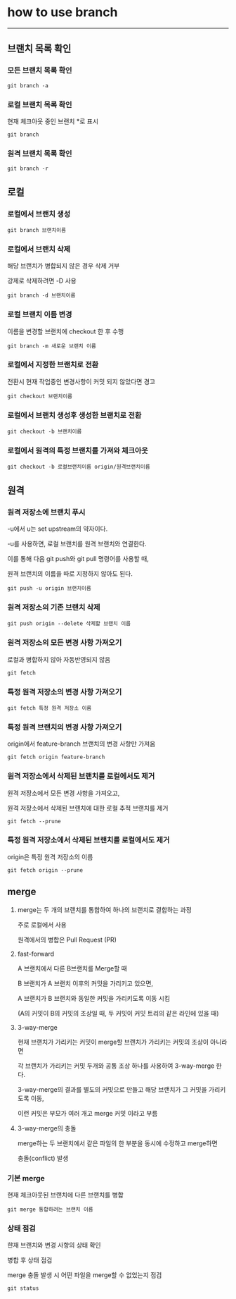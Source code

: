 # how to use branch
***
## 브랜치 목록 확인
### 모든 브랜치 목록 확인
```
git branch -a
```

### 로컬 브랜치 목록 확인
현재 체크아웃 중인 브랜치 *로 표시

```
git branch
```

### 원격 브랜치 목록 확인
```
git branch -r
```

## 로컬
### 로컬에서 브랜치 생성
```
git branch 브랜치이름
```

### 로컬에서 브랜치 삭제
해당 브랜치가 병합되지 않은 경우 삭제 거부

강제로 삭제하려면 -D 사용

```
git branch -d 브랜치이름
```
### 로컬 브랜치 이름 변경
이름을 변경할 브랜치에 checkout 한 후 수행
```
git branch -m 새로운 브랜치 이름
```

### 로컬에서 지정한 브랜치로 전환
전환시 현재 작업중인 변경사항이 커밋 되지 않았다면 경고

```
git checkout 브랜치이름
```

### 로컬에서 브랜치 생성후 생성한 브랜치로 전환
```
git checkout -b 브랜치이름
```

### 로컬에서 원격의 특정 브랜치를 가져와 체크아웃
```
git checkout -b 로컬브랜치이름 origin/원격브랜치이름
```

## 원격
### 원격 저장소에 브랜치 푸시
-u에서 u는 set upstream의 약자이다.

-u를 사용하면, 로컬 브랜치를 원격 브랜치와 연결한다.

이를 통해 다음 git push와 git pull 명령어를 사용할 때,

원격 브랜치의 이름을 따로 지정하지 않아도 된다.

```
git push -u origin 브랜치이름
```

### 원격 저장소의 기존 브랜치 삭제
```
git push origin --delete 삭제할 브랜치 이름
```

### 원격 저장소의 모든 변경 사항 가져오기
로컬과 병합하지 않아 자동반영되지 않음

```
git fetch
```

### 특정 원격 저장소의 변경 사항 가져오기
```
git fetch 특정 원격 저장소 이름
```

### 특정 원격 브랜치의 변경 사항 가져오기
origin에서 feature-branch 브랜치의 변경 사항만 가져옴

```
git fetch origin feature-branch
```

### 원격 저장소에서 삭제된 브랜치를 로컬에서도 제거
원격 저장소에서 모든 변경 사항을 가져오고,

원격 저장소에서 삭제된 브랜치에 대한 로컬 추적 브랜치를 제거

```
git fetch --prune
```

### 특정 원격 저장소에서 삭제된 브랜치를 로컬에서도 제거
origin은 특정 원격 저장소의 이름

```
git fetch origin --prune
```

## merge
1. merge는 두 개의 브랜치를 통합하여 하나의 브랜치로 결합하는 과정

    주로 로컬에서 사용

    원격에서의 병합은 Pull Request (PR)

1. fast-forward

    A 브랜치에서 다른 B브랜치를 Merge할 때

    B 브랜치가 A 브랜치 이후의 커밋을 가리키고 있으면,

    A 브랜치가 B 브랜치와 동일한 커밋을 가리키도록 이동 시킴

   (A의 커밋이 B의 커밋의 조상일 때, 두 커밋이 커밋 트리의 같은 라인에 있을 때)

1. 3-way-merge

    현재 브랜치가 가리키는 커밋이 merge할 브랜치가 가리키는 커밋의 조상이 아니라면

    각 브랜치가 가리키는 커밋 두개와 공통 조상 하나를 사용하여 3-way-merge 한다.

    3-way-merge의 결과를 별도의 커밋으로 만들고 해당 브랜치가 그 커밋을 가리키도록 이동,

    이런 커밋은 부모가 여러 개고 merge 커밋 이라고 부름

1. 3-way-merge의 충돌

    merge하는 두 브랜치에서 같은 파일의 한 부분을 동시에 수정하고 merge하면

    충돌(conflict) 발생

### 기본 merge
현재 체크아웃된 브랜치에 다른 브랜치를 병합

```
git merge 통합하려는 브랜치 이름
```

### 상태 점검
햔재 브랜치와 변경 사항의 상태 확인

병합 후 상태 점검

merge 충돌 발생 시 어떤 파일을 merge할 수 없었는지 점검

```
git status
```